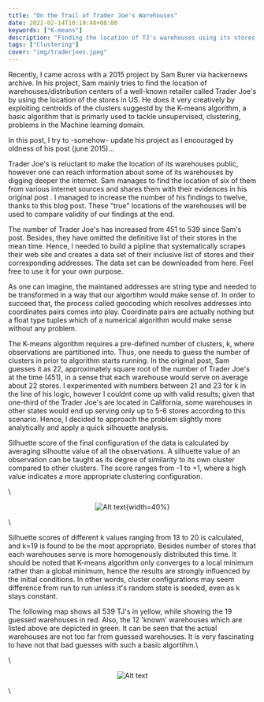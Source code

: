 ```yaml
---
title: "On the Trail of Trader Joe's Warehouses"
date: 2022-02-14T10:19:48+08:00
keywords: ["K-means"]
description: "Finding the location of TJ's warehouses using its stores by the help go K-means clustering"
tags: ["Clustering"]
cover: "img/traderjoes.jpeg"
---
```


Recently, I came across with a 2015 project by Sam Burer via hackernews archive. In his project, Sam mainly tries to find the location of warehouses/distribution centers of a well-known retailer called Trader Joe's by using the location of the stores in US. He does it very creatively by exploiting centroids of the clusters suggestd by the K-means algorithm, a basic algorithm that is primarly used to tackle unsupervised, clustering, problems in the Machine learning domain. 

In this post, I try to -somehow- update his project as I encouraged by oldness of his post (june 2015)...

Trader Joe's is reluctant to make the location of its warehouses public, however one can reach information about some of its warehouses by digging deeper the internet. Sam manages to find the location of six of them from various internet sources and shares them with their evidences in his original post .  I managed to increase the number of his findings to twelve, thanks to this blog post. These "true" locations of the warehouses will be used to compare validity of our findings at the end.

The number of Trader Joe's has increased from 451 to 539 since Sam's post. Besides, they have omitted the definitive list of their stores in the mean time. Hence, I needed to build a pipline that systematically scrapes their web site and creates a data set of their inclusive list of stores and their corresponding addresses. The data set can be downloaded from here. Feel free to use it for your own purpose.

As one can imagine, the maintaned addresses are string type and needed to be transformed in a way that our algortihm would make sense of. In order to succeed that, the process called geocoding which resolves addresses into coordinates pairs comes into play. Coordinate pairs are actually nothing but a float type tuples which of a numerical algorithm would make sense without any problem.

The K-means algorithm requires a pre-defined number of clusters, k, where observations are partitioned into. Thus, one needs to guess the number of clusters in prior to algorithm starts running. In the original post, Sam guesses it as 22, approximately square root of the number of Trader Joe's at the time (451), in a sense that each warehouse would serve on average about 22 stores. I experimented with numbers between 21 and 23 for k in the line of his logic, however I couldnt come up with valid results; given that one-third of the Trader Joe's are located in California, some warehouses in other states would end up serving only up to 5-6 stores according to this scenario. Hence, I decided to approach the problem slightly more analytically and apply a quick silhouette analysis.

Silhuette score of the final configuration of the data is calculated by averaging  silhoutte value of all the observations. A silhuette value of an observation can be taught as its degree of similarity to its own cluster compared to other clusters. The score ranges from -1 to +1, where a high value indicates a more appropriate clustering configuration.  


\ <center>
![Alt text](img/Sit.png){width=40%}
</center>\




Silhuette scores of different k values ranging from 13 to 20 is calculated, and k=19 is found to be the most appropriate.  Besides number of stores that each warehouses serve is more homogenously distributed this time. It should be noted that K-means algorithm only converges to a local minimum rather than a global minimum, hence the results are strongly influenced by the initial conditions. In other words, cluster configurations may seem difference from run to run unless it's random state is seeded, even as k stays constant.

The following map shows all 539 TJ's in yellow, while showing the  19 guessed warehouses in red. Also, the 12 'known' warehouses which are listed above are depicted in green. It can be seen that the actual warehouses are not too far from guessed warehouses. It is very fascinating to have not that bad guesses with such a basic algortihm.\


\ <center>
![Alt text](img/TJ.png)
</center>\





